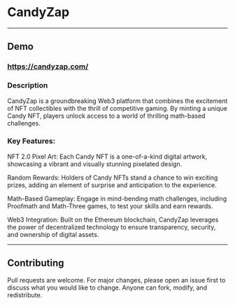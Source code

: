 # CandyZap
-----

## Demo
### https://candyzap.com/

### Description
CandyZap is a groundbreaking Web3 platform that combines the excitement of NFT collectibles with the thrill of competitive gaming. By minting a unique Candy NFT, players unlock access to a world of thrilling math-based challenges.

### Key Features:

NFT 2.0 Pixel Art: Each Candy NFT is a one-of-a-kind digital artwork, showcasing a vibrant and visually stunning pixelated design.

Random Rewards: Holders of Candy NFTs stand a chance to win exciting prizes, adding an element of surprise and anticipation to the experience.

Math-Based Gameplay: Engage in mind-bending math challenges, including Proofmath and Math-Three games, to test your skills and earn rewards.

Web3 Integration: Built on the Ethereum blockchain, CandyZap leverages the power of decentralized technology to ensure transparency, security, and ownership of digital assets.

---
## Contributing
Pull requests are welcome. For major changes, please open an issue first to discuss what you would like to change. Anyone can fork, modify, and redistribute.